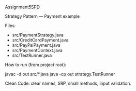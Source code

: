 Assignment5SPD

Strategy Pattern — Payment example

Files:
- src/PaymentStrategy.java
- src/CreditCardPayment.java
- src/PayPalPayment.java
- src/PaymentContext.java
- src/TestRunner.java

How to run (from project root):

javac -d out src/*.java
java -cp out strategy.TestRunner

Clean Code: clear names, SRP, small methods, input validation.
